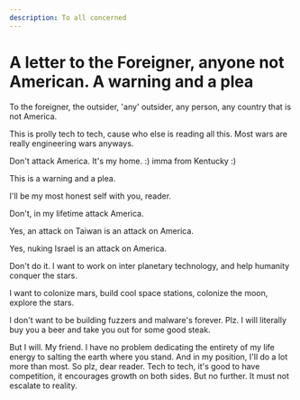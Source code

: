 ```yaml
---
description: To all concerned
---
```


# A letter to the Foreigner, anyone not American. A warning and a plea



To the foreigner, the outsider, 'any' outsider, any person, any country that is not America.



This is prolly tech to tech, cause who else is reading all this. Most wars are really engineering wars anyways.&#x20;

Don't attack America. It's my home. :) imma from Kentucky :)&#x20;

This is a warning and a plea.&#x20;

I'll be my most honest self with you, reader.&#x20;

Don't, in my lifetime attack America.&#x20;

Yes, an attack on Taiwan is an attack on America.&#x20;

Yes, nuking Israel is an attack on America.

Don't do it. I want to work on inter planetary technology, and help humanity conquer the stars.&#x20;

I want to colonize mars, build cool space stations, colonize the moon, explore the stars.

I don't want to be building fuzzers and malware's forever. Plz. I will literally buy you a beer and take you out for some good steak.&#x20;

But I will. My friend. I have no problem dedicating the entirety of my life energy to salting the earth where you stand. And in my position, I'll do a lot more than most. So plz, dear reader. Tech to tech, it's good to have competition, it encourages growth on both sides. But no further. It must not escalate to reality.&#x20;















